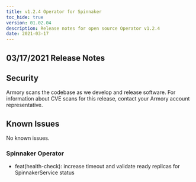 ```yaml
---
title: v1.2.4 Operator for Spinnaker
toc_hide: true
version: 01.02.04
description: Release notes for open source Operator v1.2.4
date: 2021-03-17
---
```


## 03/17/2021 Release Notes

## Security

Armory scans the codebase as we develop and release software. For information about CVE scans for this release, contact your Armory account representative.

## Known Issues
No known issues.

### Spinnaker Operator

* feat(health-check): increase timeout and validate ready replicas for SpinnakerService status
